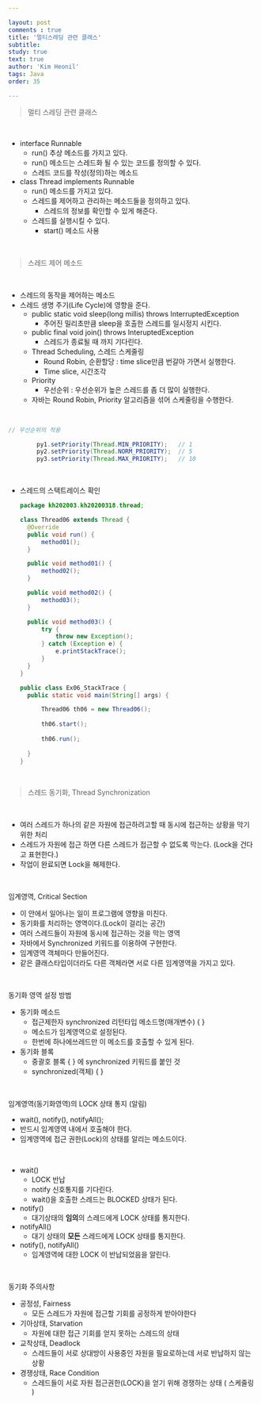 ```yaml
---

layout: post
comments : true
title: '멀티스레딩 관련 클래스'
subtitle:
study: true
text: true
author: 'Kim Heonil'
tags: Java
order: 35

---
```


> 멀티 스레딩 관련 클래스

<br>

- interface Runnable
  - run() 추상 메소드를 가지고 있다.
  - run() 메소드는 스레드화 될 수 있는 코드를 정의할 수 있다.
  - 스레드 코드를 작성(정의)하는 메소드
- class Thread implements Runnable
  - run() 메소드를 가지고 있다.
  - 스레드를 제어하고 관리하는 메소드들을 정의하고 있다.
    - 스레드의 정보를 확인할 수 있게 해준다.
  - 스레드를 실행시킬 수 있다.
    - start() 메소드 사용

<br>

> 스레드 제어 메소드

<br>

- 스레드의 동작을 제어하는 메소드
- 스레드 생명 주기(Life Cycle)에 영향을 준다.
  - public static void sleep(long millis) throws InterruptedException
    - 주어진 밀리초만큼 sleep을 호출한 스레드를 일시정지 시킨다.
  - public final void join() throws InteruptedException
    - 스레드가 종료될 때 까지 기다린다.
  - Thread Scheduling, 스레드 스케줄링
    - Round Robin, 순환할당 : time slice만큼 번갈아 가면서 실행한다.
    - Time slice, 시간조각
  - Priority
    - 우선순위 : 우선순위가 높은 스레드를 좀 더 많이 실행한다.
  - 자바는 Round Robin, Priority 알고리즘을 섞어 스케줄링을 수행한다.

<br>

```java
// 우선순위의 적용

		py1.setPriority(Thread.MIN_PRIORITY);	// 1
		py2.setPriority(Thread.NORM_PRIORITY);	// 5
		py3.setPriority(Thread.MAX_PRIORITY);	// 10
```

<br>

- 스레드의 스택트레이스 확인

  ```java
  package kh202003.kh20200318.thread;
  
  class Thread06 extends Thread {
  	@Override
  	public void run() {
  		method01();
  	}
  
  	public void method01() {
  		method02();
  	}
  
  	public void method02() {
  		method03();
  	}
  
  	public void method03() {
  		try {
  			throw new Exception();
  		} catch (Exception e) {
  			e.printStackTrace();
  		}
  	}
  }
  
  public class Ex06_StackTrace {
  	public static void main(String[] args) {
  
  		Thread06 th06 = new Thread06();
  		
  		th06.start();
  		
  		th06.run();
  		
  	}
  }
  ```

<br>

>  스레드 동기화, Thread Synchronization

<br>

- 여러 스레드가 하나의 같은 자원에 접근하려고할 때 동시에 접근하는 상황을 막기 위한 처리
- 스레드가 자원에 접근 하면 다른 스레드가 접근할 수 없도록 막는다. (Lock을 건다고 표현한다.)
- 작업이 완료되면 Lock을 해제한다.

<br>

임계영역, Critical Section

- 이 안에서 일어나는 일이 프로그램에 영향을 미친다.
- 동기화를 처리하는 영역이다.(Lock이 걸리는 공간)
- 여러 스레드들이 자원에 동시에 접근하는 것을 막는 영역
- 자바에서 Synchronized 키워드를 이용하여 구현한다.
- 임계영역 객체마다 만들어진다.
- 같은 클래스타입이더라도 다른 객체라면 서로 다른 임계영역을 가지고 있다.

<br>

동기화 영역 설정 방법

- 동기화 메소드
  - 접근제한자 synchronized 리턴타입 메소드명(매개변수) {     }
  - 메소드가 임계영역으로 설정된다.
  - 한번에 하나에쓰레드만 이 메소드를 호출할 수 있게 된다.
- 동기화 블록
  - 중괄호 블록 {     } 에 synchronized 키워드를 붙인 것
  - synchronized(객체) {     }

<br>

임계영역(동기화영역)의 LOCK 상태 통지 (알림)

- wait(), notify(), notifyAll();
- 반드시 임계영역 내에서 호출해야 한다.
- 임계영역에 접근 권한(Lock)의 상태를 알리는 메소드이다.

<br>

- wait()
  - LOCK 반납
  - notify 신호통지를 기다린다.
  - wait()을 호출한 스레드는 BLOCKED 상태가 된다.
- notify()
  - 대기상태의 **임의**의 스레드에게 LOCK 상태를 통지한다.
- notifyAll()
  - 대기 상태의 **모든** 스레드에게 LOCK 상태를 통지한다.
- notify(), notifyAll()
  - 임계영역에 대한 LOCK 이 반납되었음을 알린다.



<br>

동기화 주의사항

  - 공정성, Fairness
    - 모든 스레드가 자원에 접근할 기회를 공정하게 받아야한다
  - 기아상태, Starvation
    - 자원에 대한 접근 기회를 얻지 못하는 스레드의 상태
  - 교착상태, Deadlock
    - 스레드들이 서로 상대방이 사용중인 자원을 필요로하는데 서로 반납하지 않는 상황
  - 경쟁상태, Race Condition
    - 스레드들이 서로 자원 접근권한(LOCK)을 얻기 위해 경쟁하는 상태 ( 스케줄링 )


<br><br>